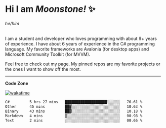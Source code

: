 
<!--
**MoonstoneStudios/MoonstoneStudios** is a ✨ _special_ ✨ repository because its `README.md` (this file) appears on your GitHub profile.

Here are some ideas to get you started:

- 🔭 I’m currently working on ...
- 🌱 I’m currently learning ...
- 👯 I’m looking to collaborate on ...
- 🤔 I’m looking for help with ...
- 💬 Ask me about ...
- 📫 How to reach me: ...
- 😄 Pronouns: ...
- ⚡ Fun fact: ...
-->

# Hi I am _Moonstone!_  ✨
###### he/him

I am a student and developer who loves programming with about 6+ years of experience. 
I have about 6 years of experience in the C# programming language. 
My favorite frameworks are Avalonia (for desktop apps) and Microsoft Community Toolkit (for MVVM).

Feel free to check out my page. My pinned repos are my favorite projects or the ones I want to show off the most. 

---

**Code Zone**


[![wakatime](https://wakatime.com/badge/user/35c755da-7226-42ef-89f9-892c03fbcf7e.svg?style=for-the-badge)](https://wakatime.com/@35c755da-7226-42ef-89f9-892c03fbcf7e)
<!--START_SECTION:waka-->

```txt
C#         5 hrs 27 mins   ███████████████████░░░░░░   76.61 %
Other      45 mins         ██▓░░░░░░░░░░░░░░░░░░░░░░   10.63 %
Binary     43 mins         ██▓░░░░░░░░░░░░░░░░░░░░░░   10.18 %
Markdown   4 mins          ▒░░░░░░░░░░░░░░░░░░░░░░░░   00.98 %
Text       2 mins          ░░░░░░░░░░░░░░░░░░░░░░░░░   00.66 %
```

<!--END_SECTION:waka-->
